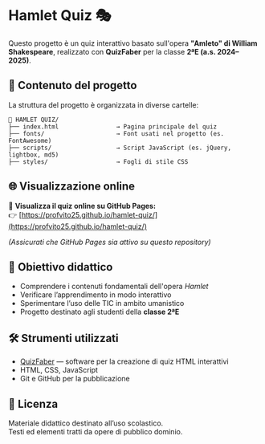# Hamlet Quiz 🎭

Questo progetto è un quiz interattivo basato sull'opera **"Amleto" di William Shakespeare**, realizzato con **QuizFaber** per la classe **2ªE (a.s. 2024–2025)**.

## 🔧 Contenuto del progetto

La struttura del progetto è organizzata in diverse cartelle:

```
📁 HAMLET QUIZ/
├── index.html                → Pagina principale del quiz
├── fonts/                    → Font usati nel progetto (es. FontAwesome)
├── scripts/                  → Script JavaScript (es. jQuery, lightbox, md5)
├── styles/                   → Fogli di stile CSS
```

## 🌐 Visualizzazione online

🔗 **Visualizza il quiz online su GitHub Pages:**  
👉 [https://profvito25.github.io/hamlet-quiz/](https://profvito25.github.io/hamlet-quiz/)

*(Assicurati che GitHub Pages sia attivo su questo repository)*

## 📘 Obiettivo didattico

- Comprendere i contenuti fondamentali dell'opera _Hamlet_
- Verificare l’apprendimento in modo interattivo
- Sperimentare l’uso delle TIC in ambito umanistico
- Progetto destinato agli studenti della **classe 2ªE**

## 🛠️ Strumenti utilizzati

- [QuizFaber](http://www.quizfaber.com/) — software per la creazione di quiz HTML interattivi
- HTML, CSS, JavaScript
- Git e GitHub per la pubblicazione

## 📄 Licenza

Materiale didattico destinato all’uso scolastico.  
Testi ed elementi tratti da opere di pubblico dominio.
